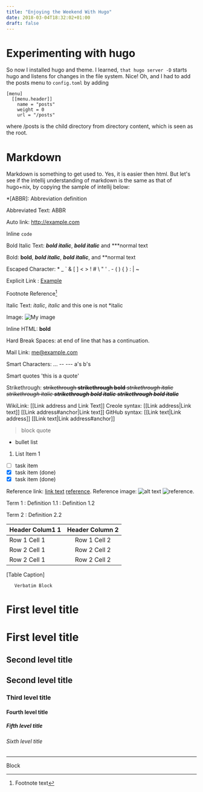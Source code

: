 ```yaml
---
title: "Enjoying the Weekend With Hugo"
date: 2018-03-04T18:32:02+01:00
draft: false
---
```


# Experimenting with hugo

So now I installed hugo and theme. I learned, `that hugo server -D` starts hugo and listens for changes in the file system.
Nice! Oh, and I had to add the posts menu to `config.toml` by adding
```
[menu]
  [[menu.header]]
    name = "posts"
    weight = 0
    url = "/posts"
```
where /posts is the child directory from directory content, which is seen as the root.

# Markdown

Markdown is something to get used to. Yes, it is easier then html.
But let's see if the intellij understanding of markdown is the same as that of hugo+nix, by copying the sample of intellij below:

*[ABBR]: Abbreviation definition

Abbreviated Text: ABBR

Auto link: <http://example.com>

Inline `code`

Bold Italic Text: ***bold italic***, **_bold italic_** and ***normal text

Bold: **bold**, ***bold italic***, **_bold italic_**, and **normal text

Escaped Character: \* \_ \` \& \[ \] \< \> \! \# \\ \" \' \. \- \( \) \{ \} \: \| \~

Explicit Link : [Example](http://example.com)

Footnote Reference[^1]

Italic Text: *italic*, _italic_ and this one is not *italic

Image: ![My image](https://upload.wikimedia.org/wikipedia/commons/d/d5/Japan_small_icon.png)

Inline HTML: <b>bold</b> &nbsp; &#10; &#x0a;

Hard Break Spaces: at end of line
    that has a continuation.

Mail Link: <me@example.com>

Smart Characters: ... -- --- a's b's

Smart quotes 'this is a quote'

Strikethrough: ~~strikethrough **strikethrough bold** *strikethrough italic* _strikethrough italic_ ***strikethrough bold italic*** **_strikethrough bold italic_**~~

WikiLink: [[Link address and Link Text]]  Creole syntax: [[Link address|Link text]]  [[Link address#anchor|Link text]] GitHub syntax: [[Link text|Link address]] [[Link text|Link address#anchor]]

<!-- Comment -->

> block quote

* bullet list
1. List Item 1
* [ ] task item
* [x] task item (done)
* [X] task item (done)

[^1]: Footnote text

[Reference]: http://example.com#anchor-reference  "Title"
Reference link: [link text][reference] [reference].
Reference image: ![alt text][reference] ![reference].


Term 1
:   Definition 1.1
:   Definition 1.2

Term 2
:   Definition 2.2

| Header Colum1 1 | Header Column 2 |
|:--------------------|:-------------------:|
| Row 1 Cell 1        |    Row 1 Cell 2     |
| Row 2 Cell 1        |    Row 2 Cell 2     |
| Row 2 Cell 1        |    Row 2 Cell 2     |
[Table Caption]

```language
   Verbatim Block
```

# First level title

First level title
=================

## Second level title

Second level title
------------------

### Third level title

#### Fourth level title

##### Fifth level title

###### Sixth level title

* * *

<div>
Block
</div>


